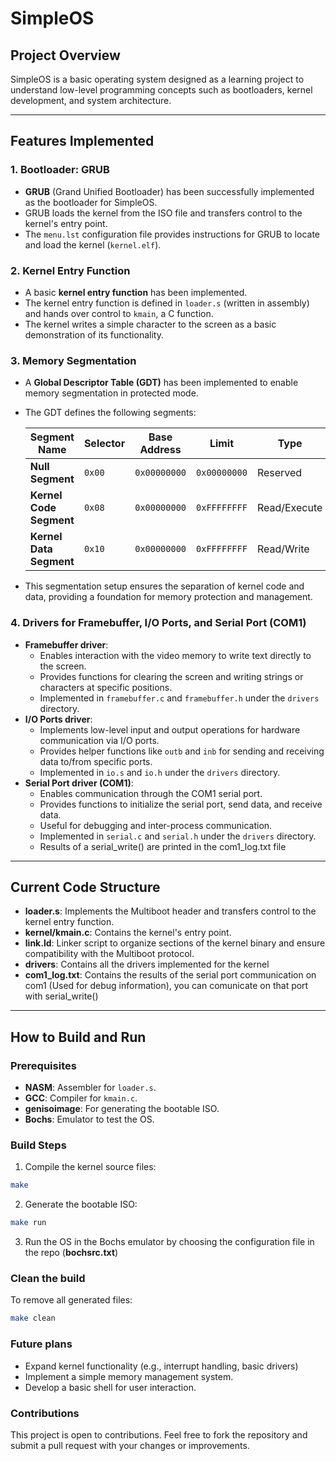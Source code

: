 # SimpleOS

## Project Overview
SimpleOS is a basic operating system designed as a learning project to understand low-level programming concepts such as bootloaders, kernel development, and system architecture.

---

## Features Implemented

### 1. Bootloader: GRUB
- **GRUB** (Grand Unified Bootloader) has been successfully implemented as the bootloader for SimpleOS.
- GRUB loads the kernel from the ISO file and transfers control to the kernel's entry point.
- The `menu.lst` configuration file provides instructions for GRUB to locate and load the kernel (`kernel.elf`).

### 2. Kernel Entry Function
- A basic **kernel entry function** has been implemented.
- The kernel entry function is defined in `loader.s` (written in assembly) and hands over control to `kmain`, a C function.
- The kernel writes a simple character to the screen as a basic demonstration of its functionality.

### **3. Memory Segmentation**
- A **Global Descriptor Table (GDT)** has been implemented to enable memory segmentation in protected mode.
- The GDT defines the following segments:

  | **Segment Name**        | **Selector** | **Base Address** | **Limit**       | **Type**           | **Privilege Level** |
  |-------------------------|--------------|------------------|-----------------|--------------------|---------------------|
  | **Null Segment**        | `0x00`       | `0x00000000`     | `0x00000000`    | Reserved           | N/A                 |
  | **Kernel Code Segment** | `0x08`       | `0x00000000`     | `0xFFFFFFFF`    | Read/Execute       | `0` (Kernel Mode)   |
  | **Kernel Data Segment** | `0x10`       | `0x00000000`     | `0xFFFFFFFF`    | Read/Write         | `0` (Kernel Mode)   |
  
- This segmentation setup ensures the separation of kernel code and data, providing a foundation for memory protection and management.


### 4. Drivers for Framebuffer, I/O Ports, and Serial Port (COM1)
- **Framebuffer driver**:
  - Enables interaction with the video memory to write text directly to the screen.
  - Provides functions for clearing the screen and writing strings or characters at specific positions.
  - Implemented in `framebuffer.c` and `framebuffer.h` under the `drivers` directory.
- **I/O Ports driver**:
  - Implements low-level input and output operations for hardware communication via I/O ports.
  - Provides helper functions like `outb` and `inb` for sending and receiving data to/from specific ports.
  - Implemented in `io.s` and `io.h` under the `drivers` directory.
- **Serial Port driver (COM1)**:
  - Enables communication through the COM1 serial port.
  - Provides functions to initialize the serial port, send data, and receive data.
  - Useful for debugging and inter-process communication.
  - Implemented in `serial.c` and `serial.h` under the `drivers` directory.
  - Results of a serial_write() are printed in the com1_log.txt file

---

## Current Code Structure
- **loader.s**: Implements the Multiboot header and transfers control to the kernel entry function.
- **kernel/kmain.c**: Contains the kernel's entry point.
- **link.ld**: Linker script to organize sections of the kernel binary and ensure compatibility with the Multiboot protocol.
- **drivers**: Contains all the drivers implemented for the kernel
- **com1_log.txt**: Contains the results of the serial port communication on com1 (Used for debug information), you can comunicate on that port with serial_write()

---

## How to Build and Run

### Prerequisites
- **NASM**: Assembler for `loader.s`.
- **GCC**: Compiler for `kmain.c`.
- **genisoimage**: For generating the bootable ISO.
- **Bochs**: Emulator to test the OS.

### Build Steps
1. Compile the kernel source files:
```bash
make
```
2. Generate the bootable ISO:
```bash
make run
```
3. Run the OS in the Bochs emulator by choosing the configuration file in the repo (**bochsrc.txt**)

### Clean the build
To remove all generated files:
```bash
make clean
```

### Future plans
- Expand kernel functionality (e.g., interrupt handling, basic drivers)
- Implement a simple memory management system.
- Develop a basic shell for user interaction.

### Contributions
This project is open to contributions. Feel free to fork the repository and submit a pull request with your changes or improvements.
